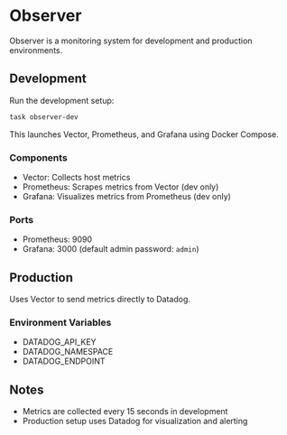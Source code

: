 # Observer

Observer is a monitoring system for development and production environments.

## Development

Run the development setup:

```bash
task observer-dev
```

This launches Vector, Prometheus, and Grafana using Docker Compose.

### Components

- Vector: Collects host metrics
- Prometheus: Scrapes metrics from Vector (dev only)
- Grafana: Visualizes metrics from Prometheus (dev only)

### Ports

- Prometheus: 9090
- Grafana: 3000 (default admin password: `admin`)

## Production

Uses Vector to send metrics directly to Datadog.

### Environment Variables

- DATADOG_API_KEY
- DATADOG_NAMESPACE
- DATADOG_ENDPOINT

## Notes

- Metrics are collected every 15 seconds in development
- Production setup uses Datadog for visualization and alerting
